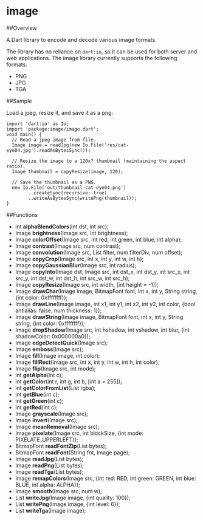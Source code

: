 # image

##Overview

A Dart library to encode and decode various image formats.

The library has no reliance on `dart:io`, so it can be used for both server and
web applications. The image library currently supports the following 
formats:

- PNG
- JPG
- TGA

##Sample

Load a jpeg, resize it, and save it as a png:

    import 'dart:io' as Io;
    import 'package:image/image.dart';
    void main() {
      // Read a jpeg image from file.
      Image image = readJpg(new Io.File('res/cat-eye04.jpg').readAsBytesSync());

      // Resize the image to a 120x? thumbnail (maintaining the aspect ratio).
      Image thumbnail = copyResize(image, 120);
    
      // Save the thumbnail as a PNG.
      new Io.File('out/thumbnail-cat-eye04.png')
            ..createSync(recursive: true)
            ..writeAsBytesSync(writePng(thumbnail));
    }

##Functions
- int **alphaBlendColors**(int dst, int src);
- Image **brightness**(Image src, int brightness);
- Image **colorOffset**(Image src, int red, int green, int blue, int alpha);
- Image **contrast**(Image src, num contrast);
- Image **convolution**(Image src, List<num> filter, num filterDiv, num offset);
- Image **copyCrop**(Image src, int x, int y, int w, int h);
- Image **copyGaussianBlur**(Image src, int radius);
- Image **copyInto**(Image dst, Image src, int dst_x, int dst_y, int src_x, int src_y, int dst_w, int dst_h, int src_w, int src_h);
- Image **copyResize**(Image src, int width, [int height = -1]);
- Image **drawChar**(Image image, BitmapFont font, int x, int y, String string, {int color: 0xffffffff});
- Image **drawLine**(Image image, int x1, int y1, int x2, int y2, int color,
                     {bool antialias: false, num thickness: 1});
- Image **drawString**(Image image, BitmapFont font, int x, int y, String string, {int color: 0xffffffff});
- Image **dropShadow**(Image src, int hshadow, int vshadow, int blur,
                   {int shadowColor: 0x000000a0});
- Image **edgeDetectQuick**(Image src);
- Image **emboss**(Image src);             
- Image **fill**(Image image, int color);
- Image **fillRect**(Image src, int x, int y, int w, int h, int color);
- Image **flip**(Image src, int mode);
- int **getAlpha**(int c);
- int **getColor**(int r, int g, int b, [int a = 255]);
- int **getColorFromList**(List<int> rgba);
- int **getBlue**(int c);
- int **getGreen**(int c);
- int **getRed**(int c);
- Image **grayscale**(Image src);
- Image **invert**(Image src);
- Image **meanRemoval**(Image src);
- Image **pixelate**(Image src, int blockSize, {int mode: PIXELATE_UPPERLEFT});
- BitmapFont **readFontZip**(List<int> bytes);
- BitmapFont **readFont**(String fnt, Image page);
- Image **readJpg**(List<int> bytes);
- Image **readPng**(List<int> bytes);
- Image **readTga**(List<int> bytes);
- Image **remapColors**(Image src, {int red: RED, int green: GREEN, int blue: BLUE, int alpha: ALPHA});
- Image **smooth**(Image src, num w);
- List<int> **writeJpg**(Image image, {int quality: 100});
- List<int> **writePng**(Image image, {int level: 6});
- List<int> **writeTga**(Image image);
